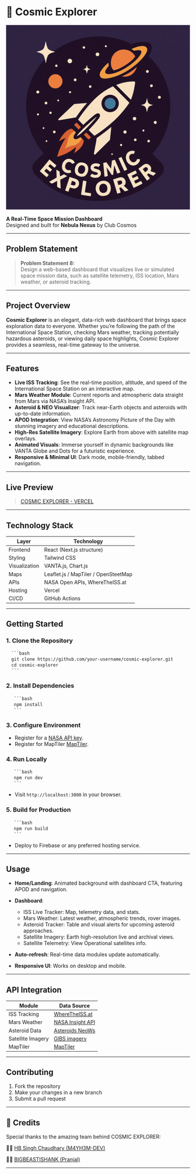 # 🌌 Cosmic Explorer

![Banner](./public/logo.png)

**A Real-Time Space Mission Dashboard**  
Designed and built for **Nebula Nexus** by Club Cosmos

---

## Problem Statement

> **Problem Statement 8:**  
> Design a web-based dashboard that visualizes live or simulated space mission data, such as satellite telemetry, ISS location, Mars weather, or asteroid tracking.

---

## Project Overview

**Cosmic Explorer** is an elegant, data-rich web dashboard that brings space exploration data to everyone. Whether you’re following the path of the International Space Station, checking Mars weather, tracking potentially hazardous asteroids, or viewing daily space highlights, Cosmic Explorer provides a seamless, real-time gateway to the universe.

---

## Features

- **Live ISS Tracking**: See the real-time position, altitude, and speed of the International Space Station on an interactive map.
- **Mars Weather Module**: Current reports and atmospheric data straight from Mars via NASA’s Insight API.
- **Asteroid & NEO Visualizer**: Track near-Earth objects and asteroids with up-to-date information.
- **APOD Integration**: View NASA’s Astronomy Picture of the Day with stunning imagery and educational descriptions.
- **High-Res Satellite Imagery**: Explore Earth from above with satellite map overlays.
- **Animated Visuals**: Immerse yourself in dynamic backgrounds like VANTA Globe and Dots for a futuristic experience.
- **Responsive & Minimal UI**: Dark mode, mobile-friendly, tabbed navigation.

---

## Live Preview

> [COSMIC EXPLORER - VERCEL](https://cosmic-explorer-seven.vercel.app/)

---

## Technology Stack

| Layer            | Technology                  |
|------------------|----------------------------|
| Frontend         | React (Next.js structure)  |
| Styling          | Tailwind CSS               |
| Visualization    | VANTA.js, Chart.js         |
| Maps             | Leaflet.js / MapTiler / OpenSteetMap |
| APIs             | NASA Open APIs, WhereTheISS.at |
| Hosting          | Vercel                     |
| CI/CD            | GitHub Actions             |

---

## Getting Started

### 1. **Clone the Repository**
      ```bash
      git clone https://github.com/your-username/cosmic-explorer.git
      cd cosmic-explorer
      ```

### 2. Install Dependencies
       ```bash
       npm install
       ```

### 3. Configure Environment

- Register for a [NASA API key](https://api.nasa.gov/).
- Register for MapTiler [MapTiler](https://www.maptiler.com/).


### 4. Run Locally
       ```bash
       npm run dev
       ```
- Visit `http://localhost:3000` in your browser.

### 5. Build for Production
       ```bash
       npm run build
       ```

- Deploy to Firebase or any preferred hosting service.

---

## Usage

- **Home/Landing**: Animated background with dashboard CTA, featuring APOD and navigation.
- **Dashboard**:  
  - ISS Live Tracker: Map, telemetry data, and stats.
  - Mars Weather: Latest weather, atmospheric trends, rover images.
  - Asteroid Tracker: Table and visual alerts for upcoming asteroid approaches.
  - Satellite Imagery: Earth high-resolution live and archival views.
  - Satellite Telemetry: View Operational satellites info.

- **Auto-refresh**: Real-time data modules update automatically.
- **Responsive UI**: Works on desktop and mobile.

---

## API Integration

| Module            | Data Source                                       |
|-------------------|---------------------------------------------------|
| ISS Tracking      | [WhereTheISS.at](https://wheretheiss.at/w/developer) |
| Mars Weather      | [NASA Insight API](https://api.nasa.gov/)         |
| Asteroid Data     | [Asteroids NeoWs](https://api.nasa.gov/)          |
| Satellite Imagery | [GIBS imagery](https://api.nasa.gov/)             |
| MapTiler          | [MapTiler](https://www.maptiler.com/)             |
---

## Contributing

1. Fork the repository
2. Make your changes in a new branch
3. Submit a pull request

---

## 👥 Credits
Special thanks to the amazing team behind COSMIC EXPLORER:
 
👨‍💻 [HB Singh Chaudhary (M4YH3M-DEV)](https://github.com/M4YH3M-DEV/) 
 
👨‍💻 [BIGBEASTISHANK (Pranjal)](https://bigbeastishank.com/) 

---
